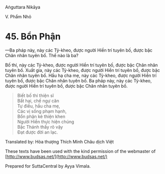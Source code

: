  

Aṅguttara Nikāya

V. Phẩm Nhỏ

# 45\. Bổn Phận

—Ba pháp này, này các Tỷ-kheo, được người Hiền trí tuyên bố, được bậc Chân nhân tuyên bố. Thế nào là ba?

Bố thí, này các Tỷ-kheo, được người Hiền trí tuyên bố, được bậc Chân nhân tuyên bố. Xuất gia, này các Tỷ-kheo, được người Hiền trí tuyên bố, được bậc Chân nhân tuyên bố. Hầu hạ cha mẹ, này các Tỷ-kheo, được người Hiền trí tuyên bố, được bậc Chân nhân tuyên bố. Ba pháp này, này các Tỷ-kheo, được người Hiền trí tuyên bố, được bậc Chân nhân tuyên bố.

> Biết bố thí thiện sĩ  
> Bất hại, chế ngự căn  
> Tự điều, hầu cha mẹ,  
> Các vị sống phạm hạnh,  
> Bổn phận kẻ thiện khen  
> Người Hiền thực hiện chúng  
> Bậc Thánh thấy rõ vậy  
> Ðạt được đời an lạc.

Translated by: Hòa thượng Thích Minh Châu dịch Việt

These texts have been used with the kind permission of the webmaster of [http://www.budsas.net/](http://www.budsas.net/)

Prepared for SuttaCentral by Ayya Vimala.